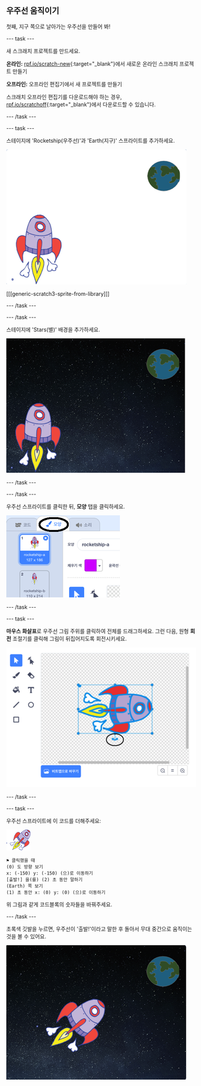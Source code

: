 ## 우주선 움직이기

첫째, 지구 쪽으로 날아가는 우주선을 만들어 봐!

\--- task \---

새 스크래치 프로젝트를 만드세요.

**온라인:** [rpf.io/scratch-new](http://rpf.io/scratchon){:target="_blank"}에서 새로운 온라인 스크래치 프로젝트 만들기

**오프라인:** 오프라인 편집기에서 새 프로젝트를 만들기

스크래치 오프라인 편집기를 다운로드해야 하는 경우, [rpf.io/scratchoff](http://rpf.io/scratchoff){:target="_blank"}에서 다운로드할 수 있습니다.

\--- /task \---

\--- task \---

스테이지에 'Rocketship(우주선)'과 'Earth(지구)' 스프라이트를 추가하세요.

![우주선과 지구 스프라이트](images/space-sprites.png)

[[[generic-scratch3-sprite-from-library]]]

\--- /task \---

\--- /task \---

스테이지에 'Stars(별)' 배경을 추가하세요.

![우주 배경](images/space-backdrop.png)

\--- /task \---

\--- /task \---

우주선 스프라이트를 클릭한 뒤, **모양** 탭을 클릭하세요.

![스프라이트 모양](images/space-costume.png)

\--- /task \---

\--- task \---

**마우스 화살표**로 우주선 그림 주위를 클릭하여 전체를 드래그하세요. 그런 다음, 원형 **회전** 조절기를 클릭해 그림이 뒤집어지도록 회전시키세요.

![모양 회전](images/space-rotate.png)

\--- /task \---

\--- task \---

우주선 스프라이트에 이 코드를 더해주세요:

![우주선 스프라이트](images/sprite-spaceship.png)

```blocks3
⚑ 클릭했을 때
(0) 도 방향 보기
x: (-150) y: (-150) (으)로 이동하기
[출발!] 을(를) (2) 초 동안 말하기
(Earth) 쪽 보기
(1) 초 동안 x: (0) y: (0) (으)로 이동하기
```

위 그림과 같게 코드블록의 숫자들을 바꿔주세요.

\--- /task \---

초록색 깃발을 누르면, 우주선이 '출발!'이라고 말한 후 돌아서 무대 중간으로 움직이는 것을 볼 수 있어요.

![우주선 움직임 테스트](images/space-animate-stage.png)